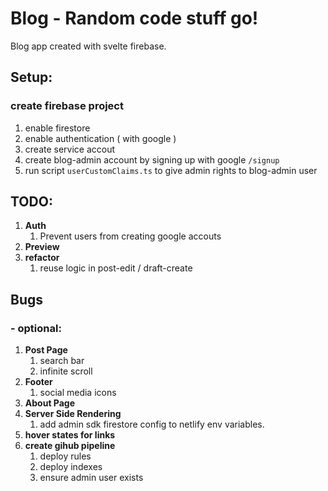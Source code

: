 # Blog - Random code stuff go!

Blog app created with svelte firebase.

## Setup:

### create firebase project

1.  enable firestore
2.  enable authentication ( with google )
3.  create service accout
4.  create blog-admin account by signing up with google `/signup`
5.  run script `userCustomClaims.ts` to give admin rights to blog-admin user

## TODO:

1. **Auth**
   1. Prevent users from creating google accouts
2. **Preview**
3. **refactor**
   1. reuse logic in post-edit / draft-create

## Bugs

### - optional:

1. **Post Page**
   1. search bar
   2. infinite scroll
2. **Footer**
   1. social media icons
3. **About Page**
4. **Server Side Rendering**
   1. add admin sdk firestore config to netlify env variables.
5. **hover states for links**
6. **create gihub pipeline**
   1. deploy rules
   2. deploy indexes
   3. ensure admin user exists

